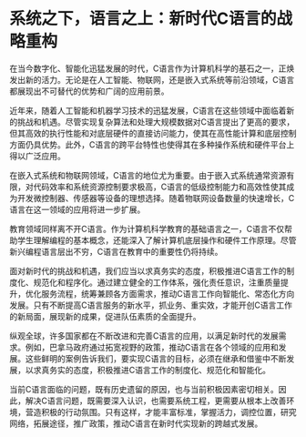 # 系统之下，语言之上：新时代C语言的战略重构

在当今数字化、智能化迅猛发展的时代，C语言作为计算机科学的基石之一，正焕发出新的活力。无论是在人工智能、物联网，还是嵌入式系统等前沿领域，C语言都展现出不可替代的优势和广阔的应用前景。

近年来，随着人工智能和机器学习技术的迅猛发展，C语言在这些领域中面临着新的挑战和机遇。尽管实现复杂算法和处理大规模数据对C语言提出了更高的要求，但其高效的执行性能和对底层硬件的直接访问能力，使其在高性能计算和底层控制方面仍具优势。此外，C语言的跨平台特性也使得其在多种操作系统和硬件平台上得以广泛应用。

在嵌入式系统和物联网领域，C语言的地位尤为重要。由于嵌入式系统通常资源有限，对代码效率和系统资源控制要求极高，C语言的低级控制能力和高效性使其成为开发微控制器、传感器等设备的理想选择。随着物联网设备数量的快速增长，C语言在这一领域的应用将进一步扩展。

教育领域同样离不开C语言。作为计算机科学教育的基础语言之一，C语言不仅帮助学生理解编程的基本概念，还能深入了解计算机底层操作和硬件工作原理。尽管新兴编程语言层出不穷，C语言在教育中的重要性仍将持续。

面对新时代的挑战和机遇，我们应当以求真务实的态度，积极推进C语言工作的制度化、规范化和程序化。通过建立健全的工作体系，强化责任意识，注重质量提升，优化服务流程，统筹兼顾各方面需求，推动C语言工作向智能化、常态化方向发展。只有不断提高C语言服务的新水平，抓业务、重实效，才能开创C语言工作的新局面，展现新的成果，促进队伍素质的全面提升。

纵观全球，许多国家都在不断改进和完善C语言的应用，以满足新时代的发展需求。例如，巴拿马政府通过拓宽视野的政策，推动C语言在各个领域的应用和发展。这些鲜明的案例告诉我们，要实现C语言的目标，必须在继承和借鉴中不断发展，以求真务实的态度，积极推进C语言工作的制度化、规范化和智能化。

当前C语言面临的问题，既有历史遗留的原因，也与当前积极因素密切相关。因此，解决C语言问题，既需要深入认识，也需要系统工程，更需要从根本上改善环境，营造积极的行动氛围。只有这样，才能丰富标准，掌握活力，调控位置，研究网络，拓展途径，推广政策，推动C语言在新时代实现新的跨越式发展。
